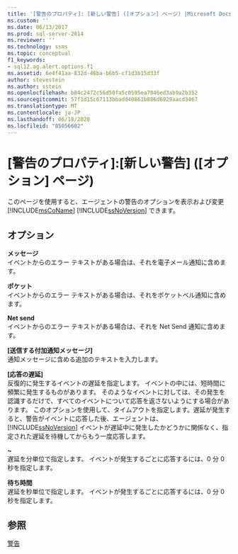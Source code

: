 ```yaml
---
title: '[警告のプロパティ]: [新しい警告] ([オプション] ページ) |Microsoft Docs'
ms.custom: ''
ms.date: 06/13/2017
ms.prod: sql-server-2014
ms.reviewer: ''
ms.technology: ssms
ms.topic: conceptual
f1_keywords:
- sql12.ag.alert.options.f1
ms.assetid: 6e4f41aa-832d-46ba-b6b5-cf1d3b15d33f
author: stevestein
ms.author: sstein
ms.openlocfilehash: b84c2472c56d50fa5c0595ea7046ed3ab9a2b352
ms.sourcegitcommit: 57f1d15c67113bbadd40861b886d6929aacd3467
ms.translationtype: MT
ms.contentlocale: ja-JP
ms.lasthandoff: 06/18/2020
ms.locfileid: "85056602"
---
```

# <a name="alert-properties-new-alert-options-page"></a>[警告のプロパティ]:[新しい警告] ([オプション] ページ)
  このページを使用すると、エージェントの警告のオプションを表示および変更 [!INCLUDE[msCoName](../../includes/msconame-md.md)] [!INCLUDE[ssNoVersion](../../includes/ssnoversion-md.md)] できます。  
  
## <a name="options"></a>オプション  
 **メッセージ**  
 イベントからのエラー テキストがある場合は、それを電子メール通知に含めます。  
  
 **ポケット**  
 イベントからのエラー テキストがある場合は、それをポケットベル通知に含めます。  
  
 **Net send**  
 イベントからのエラー テキストがある場合は、それを Net Send 通知に含めます。  
  
 **[送信する付加通知メッセージ]**  
 通知メッセージに含める追加のテキストを入力します。  
  
 **[応答の遅延]**  
 反復的に発生するイベントの遅延を指定します。 イベントの中には、短時間に頻繁に発生するものがあります。 そのようなイベントに対しては、その発生を認識するだけで、すべてのイベントについて応答を返さないようにする場合があります。 このオプションを使用して、タイムアウトを指定します。遅延が発生すると、警告がイベントに応答した後、エージェントは、 [!INCLUDE[ssNoVersion](../../includes/ssnoversion-md.md)] イベントが遅延中に発生したかどうかに関係なく、指定された遅延を待機してからもう一度応答します。  
  
 **~**  
 遅延を分単位で指定します。 イベントが発生するごとに応答するには、0 分 0 秒を指定します。  
  
 **待ち時間**  
 遅延を秒単位で指定します。 イベントが発生するごとに応答するには、0 分 0 秒を指定します。  
  
## <a name="see-also"></a>参照  
 [警告](alerts.md)  
  
  
